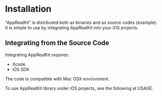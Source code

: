 
Installation
============

"AppRealKit" is distributed both as binaries and as source codes (example).
It is simple to use by integrating AppRealKit into your iOS projects.

Integrating from the Source Code
-----------------------------

Integrating AppRealKit requires:
* Xcode
* iOS SDK

The code is compatible with Mac OSX environment.

To use AppRealKit library under iOS projects, see the following at USAGE.